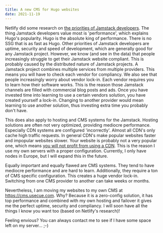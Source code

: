 ```yaml
---
title: A new CMS for Hugo websites
date: 2021-11-19
---
```


Netlify did some research on [the priorities of Jamstack developers](https://www.usecue.com/blog/jamstack-is-eating-the-world/). The thing Jamstack developers value most is 'performance', which explains Hugo's popularity. Hugo is the absolute king of performance. There is no SSG that is as fast as Hugo. Other priorities of Jamstack developers are uptime, security and speed of development, which are generally good for any Jamstack project. However, we know (and see in the data) that people increasingly struggle to get their Jamstack website compliant. This is probably caused by the distributed nature of Jamstack projects. A Jamstack project combines multiple services from multiple providers. This means you will have to check each vendor for compliancy. We also see that people increasingly worry about vendor lock-in. Each vendor requires you to learn how their software works. This is the reason those Jamstack channels are filled with commercial blog posts and ads. Once you have invested time into learning to use a certain vendors solution, you have created yourself a lock-in. Changing to another provider would mean learning to use another solution, thus investing extra time you probably don't have.

This does also apply to hosting and CMS systems for the Jamstack. Hosting solutions are often not very optimized, providing mediocre performance. Especially CDN systems are configured 'incorrectly'. Almost all CDN's only cache high traffic requests. In general CDN's make popular websites faster and impopular websites slower. Your website is probably not a very popular one, which means [you will not profit from using a CDN](https://www.usecue.com/blog/faster-websites-with-a-cdn/). This is the reason I use my own servers with a proper configuration. Currently, I only have nodes in Europe, but I will expand this in the future.

Equally important and equally flawed are CMS systems. They tend to have mediocre performance and are hard to learn. Additionally, they require a ton of CMS specific configuration. This creates a huge vendor lock-in. Switching from one CMS provider to another can take weeks or months. 

Nevertheless, I am moving my websites to my own CMS at https://cms.usecue.com. Why? Because it is a zero-config solution, it has top performance and combined with my own hosting and failover it gives me the perfect uptime, security and compliancy. I will soon have all the things I know you want too (based on Netlify's research)! 

Feeling envious? You can always contact me to see if I have some space left on my server... ;-)
